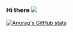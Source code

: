 ### Hi there <img src = "https://camo.githubusercontent.com/671142de34d314f96f7e9773aeddea0dc3e323f7bdf3798a947fbe191bca9c8a/68747470733a2f2f6769746875622d726561646d652d73746174732e76657263656c2e6170702f6170693f757365726e616d653d61727069746b656b72692673686f775f69636f6e733d74727565267468656d653d676f7468616d">

[![Anurag's GitHub stats](https://github-readme-stats.vercel.app/api?username=AkhilSoni0102)](https://github.com/anuraghazra/github-readme-stats)

